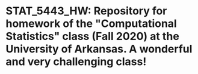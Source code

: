 # STAT_5443_HW: Repository for homework of the "Computational Statistics" class (Fall 2020) at the University of Arkansas. A wonderful and very challenging class!
